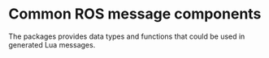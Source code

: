 # Common ROS message components

The packages provides data types and functions that could be used in generated Lua messages.
